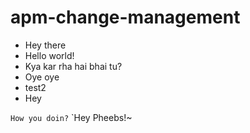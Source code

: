 # apm-change-management
* Hey there
* Hello world!
* Kya kar rha hai bhai tu?
* Oye oye
* test2
* Hey

`How you doin?`
`Hey Pheebs!~
